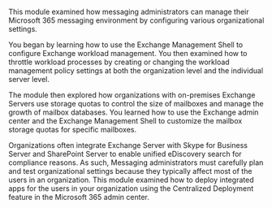 This module examined how messaging administrators can manage their Microsoft 365 messaging environment by configuring various organizational settings.

You began by learning how to use the Exchange Management Shell to configure Exchange workload management. You then examined how to throttle workload processes by creating or changing the workload management policy settings at both the organization level and the individual server level.

The module then explored how organizations with on-premises Exchange Servers use storage quotas to control the size of mailboxes and manage the growth of mailbox databases. You learned how to use the Exchange admin center and the Exchange Management Shell to customize the mailbox storage quotas for specific mailboxes.

Organizations often integrate Exchange Server with Skype for Business Server and SharePoint Server to enable unified eDiscovery search for compliance reasons. As such, Messaging administrators must carefully plan and test organizational settings because they typically affect most of the users in an organization. This module examined how to deploy integrated apps for the users in your organization using the Centralized Deployment feature in the Microsoft 365 admin center.

